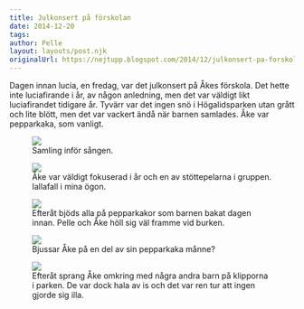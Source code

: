 ```yaml
---
title: Julkonsert på förskolan
date: 2014-12-20
tags: 	
author: Pelle
layout: layouts/post.njk
originalUrl: https://nejtupp.blogspot.com/2014/12/julkonsert-pa-forskolan.html
---
```


Dagen innan lucia, en fredag, var det julkonsert på Åkes förskola. Det hette inte luciafirande i år, av någon anledning, men det var väldigt likt luciafirandet tidigare år. Tyvärr var det ingen snö i Högalidsparken utan grått och lite blött, men det var vackert ändå när barnen samlades. Åke var pepparkaka, som vanligt.

<figure>
	<img src="../../../../img/Lucia%2Bpa%CC%8A%2BIl%2BCrocodill-PERK8797.jpg">
	<figcaption>Samling inför sången.</figcaption>
</figure>

<figure>
	<img src="../../../../img/Lucia%2Bpa%CC%8A%2BIl%2BCrocodill-PERK8802.jpg">
	<figcaption>Åke var väldigt fokuserad i år och en av stöttepelarna i gruppen. Iallafall i mina ögon.</figcaption>
</figure>

<figure>
	<img src="../../../../img/Lucia%2Bpa%CC%8A%2BIl%2BCrocodill-PERK8815.jpg">
	<figcaption>Efteråt bjöds alla på pepparkakor som barnen bakat dagen innan. Pelle och Åke höll sig väl framme vid burken.</figcaption>
</figure>

<figure>
	<img src="../../../../img/Lucia%2Bpa%CC%8A%2BIl%2BCrocodill-PERK8822.jpg">
	<figcaption>Bjussar Åke på en del av sin pepparkaka månne?</i> </figcaption>
</figure>

<figure>
	<img src="../../../../img/Lucia%2Bpa%CC%8A%2BIl%2BCrocodill-PERK8823.jpg">
	<figcaption>Efteråt sprang Åke omkring med några andra barn på klipporna i parken. De var dock hala av is och det var ren tur att ingen gjorde sig illa.</figcaption>
</figure>
